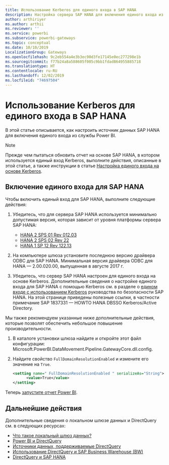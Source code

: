 ```yaml
---
title: Использование Kerberos для единого входа в SAP HANA
description: Настройка сервера SAP HANA для включения единого входа из службы Power BI
author: arthiriyer
ms.author: arthii
ms.reviewer: ''
ms.service: powerbi
ms.subservice: powerbi-gateways
ms.topic: conceptual
ms.date: 10/10/2019
LocalizationGroup: Gateways
ms.openlocfilehash: 9c2eb554a4e3b3ec90d3fe17145e0ec277298e1b
ms.sourcegitcommit: f77b24a8a588605f005c9bb1fdad864955885718
ms.translationtype: HT
ms.contentlocale: ru-RU
ms.lasthandoff: 12/02/2019
ms.locfileid: "74697504"
---
```

# <a name="use-kerberos-for-single-sign-on-sso-to-sap-hana"></a>Использование Kerberos для единого входа в SAP HANA

В этой статье описывается, как настроить источник данных SAP HANA для включения единого входа из службы Power BI.

> [!NOTE]
> Прежде чем пытаться обновить отчет на основе SAP HANA, в котором используется единый вход Kerberos, выполните действия, описанные в этой статье, а также инструкции в статье [Настройка единого входа на основе Kerberos](service-gateway-sso-kerberos.md).

## <a name="enable-sso-for-sap-hana"></a>Включение единого входа для SAP HANA

Чтобы включить единый вход для SAP HANA, выполните следующие действия:

1. Убедитесь, что для сервера SAP HANA используется минимально допустимая версия, которая зависит от уровня платформы сервера SAP HANA:
   - [HANA 2 SPS 01 Rev 012.03](https://launchpad.support.sap.com/#/notes/2557386)
   - [HANA 2 SPS 02 Rev 22](https://launchpad.support.sap.com/#/notes/2547324)
   - [HANA 1 SP 12 Rev 122.13](https://launchpad.support.sap.com/#/notes/2528439)

2. На компьютере шлюза установите последнюю версию драйвера ODBC для SAP HANA. Минимальная версия драйвера ODBC для HANA — 2.00.020.00, выпущенная в августе 2017 г.

3. Убедитесь, что сервер SAP HANA настроен для единого входа на основе Kerberos. Дополнительные сведения о настройке единого входа для SAP HANA с помощью Kerberos см. в разделе о [едином входе с использованием Kerberos](https://help.sap.com/viewer/b3ee5778bc2e4a089d3299b82ec762a7/2.0.03/1885fad82df943c2a1974f5da0eed66d.html) руководства по безопасности SAP HANA. На этой странице приведены полезные ссылки, в частности примечание SAP 1837331 — HOWTO HANA DBSSO Kerberos/Active Directory.

Мы также рекомендуем указанные ниже дополнительные действия, которые позволят обеспечить небольшое повышение производительности.

1. В каталоге установки шлюза найдите и откройте этот файл конфигурации: Microsoft.PowerBI.DataMovement.Pipeline.GatewayCore.dll.config.

2. Найдите свойство `FullDomainResolutionEnabled` и измените его значение на `True`.

    ```xml
    <setting name=" FullDomainResolutionEnabled " serializeAs="String">
          <value>True</value>
    </setting>
    ```

Теперь [запустите отчет Power BI](service-gateway-sso-kerberos.md#run-a-power-bi-report).

## <a name="next-steps"></a>Дальнейшие действия

Дополнительные сведения о локальном шлюзе данных и DirectQuery см. в следующих ресурсах:

* [Что такое локальный шлюз данных?](/data-integration/gateway/service-gateway-onprem)
* [Power BI и DirectQuery](desktop-directquery-about.md)
* [Источники данных, поддерживаемые DirectQuery](desktop-directquery-data-sources.md)
* [Использование DirectQuery и SAP Business Warehouse (BW)](desktop-directquery-sap-bw.md)
* [DirectQuery и SAP HANA](desktop-directquery-sap-hana.md)
